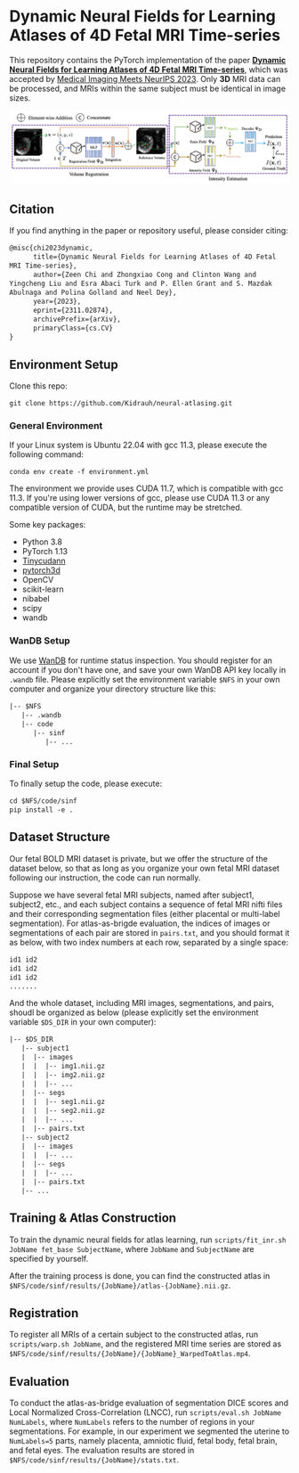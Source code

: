 # Dynamic Neural Fields for Learning Atlases of 4D Fetal MRI Time-series

This repository contains the PyTorch implementation of the paper **[Dynamic Neural Fields for Learning Atlases of 4D Fetal MRI Time-series](https://arxiv.org/abs/2311.02874)**, which was accepted by [Medical Imaging Meets NeurIPS 2023](https://sites.google.com/view/med-neurips2023). Only **3D** MRI data can be processed, and MRIs within the same subject must be identical in image sizes.

![img](teaser.png)

## Citation

If you find anything in the paper or repository useful, please consider citing:

```plaintext
@misc{chi2023dynamic,
      title={Dynamic Neural Fields for Learning Atlases of 4D Fetal MRI Time-series}, 
      author={Zeen Chi and Zhongxiao Cong and Clinton Wang and Yingcheng Liu and Esra Abaci Turk and P. Ellen Grant and S. Mazdak Abulnaga and Polina Golland and Neel Dey},
      year={2023},
      eprint={2311.02874},
      archivePrefix={arXiv},
      primaryClass={cs.CV}
}
```

## Environment Setup

Clone this repo:

```shell
git clone https://github.com/Kidrauh/neural-atlasing.git
```

### General Environment

If your Linux system is Ubuntu 22.04 with gcc 11.3, please execute the following command:

```shell
conda env create -f environment.yml
```

The environment we provide uses CUDA 11.7, which is compatible with gcc 11.3. If you're using lower versions of gcc, please use CUDA 11.3 or any compatible version of CUDA, but the runtime may be stretched.

Some key packages:

- Python 3.8
- PyTorch 1.13
- [Tinycudann](https://github.com/NVlabs/tiny-cuda-nn)
- [pytorch3d](https://github.com/facebookresearch/pytorch3d/blob/main/INSTALL.md)
- OpenCV
- scikit-learn
- nibabel
- scipy
- wandb

### WanDB Setup

We use [WanDB](https://wandb.ai/) for runtime status inspection. You should register for an account if you don't have one, and save your own WanDB API key locally in `.wandb` file. Please explicitly set the environment variable `$NFS` in your own computer and organize your directory structure like this:

```
|-- $NFS
   |-- .wandb
   |-- code
      |-- sinf
         |-- ...
```

### Final Setup

To finally setup the code, please execute:

```shell
cd $NFS/code/sinf
pip install -e .
```

## Dataset Structure

Our fetal BOLD MRI dataset is private, but we offer the structure of the dataset below, so that as long as you organize your own fetal MRI dataset following our instruction, the code can run normally.

Suppose we have several fetal MRI subjects, named after subject1, subject2, etc., and each subject contains a sequence of fetal MRI nifti files and their corresponding segmentation files (either placental or multi-label segmentation). For atlas-as-brigde evaluation, the indices of images or segmentations of each pair are stored in `pairs.txt`, and you should format it as below, with two index numbers at each row, separated by a single space:

```
id1 id2
id1 id2
id1 id2
.......
```

And the whole dataset, including MRI images, segmentations, and pairs, shoudl be organized as below (please explicitly set the environment variable `$DS_DIR` in your own computer):

```
|-- $DS_DIR
   |-- subject1
   |  |-- images
   |  |  |-- img1.nii.gz
   |  |  |-- img2.nii.gz
   |  |  |-- ...
   |  |-- segs
   |  |  |-- seg1.nii.gz
   |  |  |-- seg2.nii.gz
   |  |  |-- ...
   |  |-- pairs.txt
   |-- subject2
   |  |-- images
   |  |  |-- ...
   |  |-- segs
   |  |  |-- ...
   |  |-- pairs.txt
   |-- ...
```

## Training & Atlas Construction

To train the dynamic neural fields for atlas learning, run `scripts/fit_inr.sh JobName fet_base SubjectName`, where `JobName` and `SubjectName` are specified by yourself.

After the training process is done, you can find the constructed atlas in `$NFS/code/sinf/results/{JobName}/atlas-{JobName}.nii.gz`.

## Registration

To register all MRIs of a certain subject to the constructed atlas, run `scripts/warp.sh JobName`, and the registered MRI time series are stored as `$NFS/code/sinf/results/{JobName}/{JobName}_WarpedToAtlas.mp4`.

## Evaluation

To conduct the atlas-as-bridge evaluation of segmentation DICE scores and Local Normalized Cross-Correlation (LNCC), run `scripts/eval.sh JobName NumLabels`, where `NumLabels` refers to the number of regions in your segmentations. For example, in our experiment we segmented the uterine to `NumLabels=5` parts, namely placenta, amniotic fluid, fetal body, fetal brain, and fetal eyes. The evaluation results are stored in `$NFS/code/sinf/results/{JobName}/stats.txt`.
